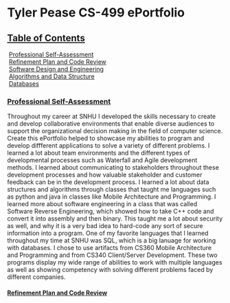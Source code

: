 # Tyler Pease CS-499 ePortfolio
## <u>Table of Contents</u>

&nbsp;[Professional Self-Assessment](#Professional_self-assessment "Professional Self-Assessment")<br/>
&nbsp;[Refinement Plan and Code Review](#codereview "Refinement Plan and Code Review")<br/>
&nbsp;[Software Design and Engineering](#softwaredesign "Software Design and Engineering")<br/>
&nbsp;[Algorithms and Data Structure](#algorithms "Algorithms and Data Structure")<br/>
&nbsp;[Databases](#databases "Databases")<br/>

### <u>Professional Self-Assessment</u>
Throughout my career at SNHU I developed the skills necessary to create and develop collaborative environments that enable diverse audiences to support the organizational decision making in the field of computer science. Create this ePortfolio helped to showcase my abilities to program and develop diffferent applications to solve a variety of different problems. I learned a lot about team environments and the different types of developmental processes such as Waterfall and Agile development methods. I learned about communicating to stakeholders throughout these development processes and how valuable stakeholder and customer feedback can be in the development process. I learned a lot about data structures and algorithms through classes that taught me languages such as python and java in classes like Mobile Architecture and Programming. I learned more about software engineering in a class that was called Software Reverse Engineering, which showed how to take C++ code and convert it into assembly and then binary. This taught me a lot about security as well, and why it is a very bad idea to hard-code any sort of secure information into a program. One of my favorite languages that I learned throughout my time at SNHU was SQL, which is a big lanuage for working with databases. I chose to use artifacts from CS360 Mobile Architecture and Programming and from CS340 Client/Server Development. These two programs display my wide range of abilities to work with multiple languages as well as showing competency with solving different problems faced by different companies. 

#### <u>Refinement Plan and Code Review</u>
